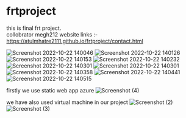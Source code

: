 # frtproject
this is final frt project.   
collobrator megh212
website links :- https://atulmhatre2111.github.io/frtproject/contact.html 


![Screenshot 2022-10-22 140046](https://user-images.githubusercontent.com/108206935/197329801-5c7e8c1a-0ea5-48de-a740-d750e8c293f9.png)
![Screenshot 2022-10-22 140126](https://user-images.githubusercontent.com/108206935/197329802-132bdcf0-7f1a-4389-bc56-b2dfd19934ee.png)
![Screenshot 2022-10-22 140153](https://user-images.githubusercontent.com/108206935/197329804-cd671c1c-52d5-42f1-aaeb-6b2179846a50.png)
![Screenshot 2022-10-22 140232](https://user-images.githubusercontent.com/108206935/197329806-36e26c6f-792f-4b62-8bfc-c62f3a380a0a.png)
![Screenshot 2022-10-22 140301](https://user-images.githubusercontent.com/108206935/197329808-f14b089b-e982-4c93-aefb-d53cb32fd312.png)
![Screenshot 2022-10-22 140301](https://user-images.githubusercontent.com/108206935/197329812-0c9330bd-c5a4-4bfb-9d57-772ab89ec544.png)
![Screenshot 2022-10-22 140358](https://user-images.githubusercontent.com/108206935/197329819-333b7189-c9d5-4c5e-9d66-481a14a7a86d.png)
![Screenshot 2022-10-22 140441](https://user-images.githubusercontent.com/108206935/197329820-92d58c7d-ea17-4dc0-890c-8ddab748c617.png)
![Screenshot 2022-10-22 140515](https://user-images.githubusercontent.com/108206935/197329822-8c4b60b0-9012-4b0b-be27-b2c6eb4d38df.png)

firstly we use static web app azure
![Screenshot (4)](https://user-images.githubusercontent.com/108206935/204542101-b22accd0-db87-44d2-a597-2f0df26de942.png)

we have also  used virtual machine in our project 
![Screenshot (2)](https://user-images.githubusercontent.com/88397453/204541245-18a45a87-c664-4442-ba7e-41be915da52b.png)
![Screenshot (3)](https://user-images.githubusercontent.com/88397453/204541276-4085d591-ff04-4e63-a0ea-751a805fe620.png)
